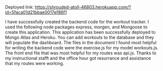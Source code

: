 Deployed link: https://shrouded-atoll-46803.herokuapp.com/?id=5faca01d21bbae0017ef86f1

I have successfully created the backend code for the workout tracker. I used the following node packages express, morgen, and Mongoose to create this application. This application has been successfully deployed to Mongo Atlas and Heroku. You can add workouts to the database and they will populate the dashboard. The files in the document I found most helpful for writing the backend code were the exercise.js for my model workouts.js. The front end file that was most helpful for my routes was api.js. Thanks to my instructional stafft and the office hour got resurrance and assistance that my routes were working.

